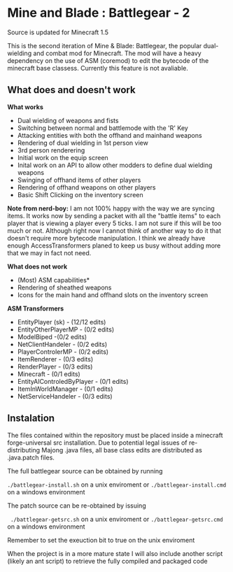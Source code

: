 Mine and Blade : Battlegear - 2
===============================

Source is updated for Minecraft 1.5

This is the second iteration of Mine & Blade: Battlegear, the popular dual-wielding and combat mod for Minecraft.
The mod will have a heavy dependency on the use of ASM (coremod) to edit the bytecode of the minecraft base classess. Currently this feature is not avaliable.

What does and doesn't work
--------------------------
**What works**
* Dual wielding of weapons and fists
* Switching between normal and battlemode with the 'R' Key
* Attacking entities with both the offhand and mainhand weapons
* Rendering of dual wielding in 1st person view
* 3rd person renderering
* Initial work on the equip screen
* Inital work on an API to allow other modders to define dual wielding weapons
* Swinging of offhand items of other players
* Rendering of offhand weapons on other players
* Basic Shift Clicking on the inventory screen

**Note from nerd-boy:** I am not 100% happy with the way we are syncing items. It works now by sending a packet with all the "battle items" to each player that is viewing a player every 5 ticks. I am not sure if this will be too much or not. Although right now I cannot think of another way to do it that doesn't require more bytecode manipulation. I think we already have enough AccessTransformers planed to keep us busy without adding more that we may in fact not need.

**What does not work**
* (Most) ASM capabilities*
* Rendering of sheathed weapons
* Icons for the main hand and offhand slots on the inventory screen

**ASM Transformers**
* EntityPlayer (sk) - (12/12 edits)
* EntityOtherPlayerMP - (0/2 edits)
* ModelBiped -(0/2 edits)
* NetClientHandeler - (0/2 edits)
* PlayerControlerMP - (0/2 edits)
* ItemRenderer - (0/3 edits)
* RenderPlayer - (0/3 edits)
* Minecraft - (0/1 edits)
* EntityAIControledByPlayer - (0/1 edits)
* ItemInWorldManager - (0/1 edits)
* NetServiceHandeler - (0/3 edits)


Instalation
-----------
The files contained within the repository must be placed inside a minecraft forge-universal src installation.
Due to potential legal issues of re-distributing Majong .java files, all base class edits are distributed as .java.patch files.

The full battlegear source can be obtained by running

``./battlegear-install.sh``
on a unix enviroment or
``./battlegear-install.cmd``
on a windows environment

The patch source can be re-obtained by issuing

`` ./battlegear-getsrc.sh``
on a unix enviroment or
``./battlegear-getsrc.cmd``
on a windows environment

Remember to set the exeuction bit to true on the unix enviroment

When the project is in a more mature state I will also include another script (likely an ant script) to retrieve the fully compiled and packaged code

